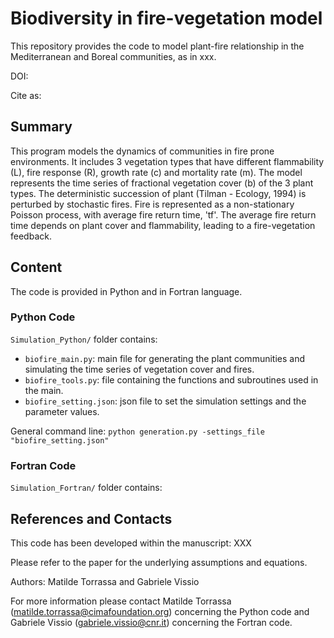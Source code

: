 # Biodiversity in fire-vegetation model

This repository provides the code to model plant-fire relationship in the Mediterranean and Boreal communities, as in xxx.

DOI:

Cite as: 

## Summary
This program models the dynamics of communities in fire prone environments. It includes 3 vegetation types that have different flammability (L), fire response (R), growth rate (c) and mortality rate (m). The model represents the time series of fractional vegetation cover (b) of the 3 plant types. The deterministic succession of plant (Tilman - Ecology, 1994) is perturbed by stochastic fires. Fire is represented as a non-stationary Poisson process, with average fire return time, 'tf'. The average fire return time depends on plant cover and flammability, leading to a fire-vegetation feedback.

## Content

The code is provided in Python and in Fortran language.

### Python Code

```Simulation_Python/``` folder contains:

- ```biofire_main.py```: main file for generating the plant communities and simulating the time series of vegetation cover and fires.
- ```biofire_tools.py```: file containing the functions and subroutines used in the main.
- ```biofire_setting.json```: json file to set the simulation settings and the parameter values.

General command line:
```python generation.py -settings_file "biofire_setting.json"```

### Fortran Code

```Simulation_Fortran/``` folder contains:

## References and Contacts
This code has been developed within the manuscript: XXX

Please refer to the paper for the underlying assumptions and equations.

Authors: Matilde Torrassa and Gabriele Vissio

For more information please contact Matilde Torrassa (matilde.torrassa@cimafoundation.org) concerning the Python code and Gabriele Vissio (gabriele.vissio@cnr.it) concerning the Fortran code.
